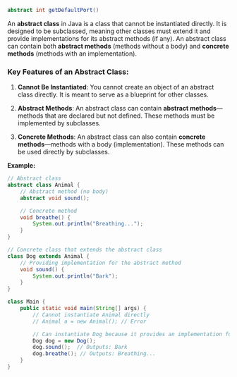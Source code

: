 ```java
abstract int getDefaultPort()
```

An **abstract class** in Java is a class that cannot be instantiated directly. It is designed to be subclassed, meaning other classes must extend it and provide implementations for its abstract methods (if any). An abstract class can contain both **abstract methods** (methods without a body) and **concrete methods** (methods with an implementation).

### Key Features of an Abstract Class:

1. **Cannot Be Instantiated**: You cannot create an object of an abstract class directly. It is meant to serve as a blueprint for other classes.

2. **Abstract Methods**: An abstract class can contain **abstract methods**—methods that are declared but not defined. These methods must be implemented by subclasses.

3. **Concrete Methods**: An abstract class can also contain **concrete methods**—methods with a body (implementation). These methods can be used directly by subclasses.

**Example:**
```java
// Abstract class
abstract class Animal {
    // Abstract method (no body)
    abstract void sound();

    // Concrete method
    void breathe() {
        System.out.println("Breathing...");
    }
}

// Concrete class that extends the abstract class
class Dog extends Animal {
    // Providing implementation for the abstract method
    void sound() {
        System.out.println("Bark");
    }
}

class Main {
    public static void main(String[] args) {
        // Cannot instantiate Animal directly
        // Animal a = new Animal(); // Error

        // Can instantiate Dog because it provides an implementation for the abstract method
        Dog dog = new Dog();
        dog.sound();  // Outputs: Bark
        dog.breathe(); // Outputs: Breathing...
    }
}
```